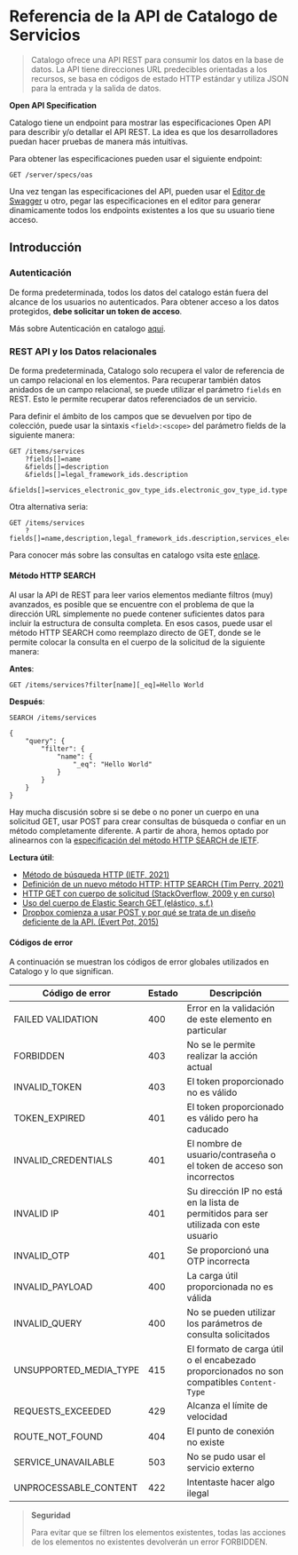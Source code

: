# Referencia de la API de Catalogo de Servicios

> Catalogo ofrece una API REST para consumir los datos en la base de datos. La API tiene direcciones URL predecibles orientadas a los recursos, se basa en códigos de estado HTTP estándar y utiliza JSON para la entrada y la salida de datos.

**Open API Specification**

Catalogo tiene un endpoint para mostrar las especificaciones Open API para describir y/o detallar el API REST. La idea es que los desarrolladores puedan hacer pruebas de manera más intuitivas.

Para obtener las especificaciones pueden usar el siguiente endpoint:

```
GET /server/specs/oas
```

Una vez tengan las especificaciones del API, pueden usar el [Editor de Swagger](https://editor.swagger.io/) u otro, pegar las especificaciones en el editor para generar dinamicamente todos los endpoints existentes a los que su usuario tiene acceso.

## Introducción

### Autenticación

De forma predeterminada, todos los datos del catalogo están fuera del alcance de los usuarios no autenticados. Para obtener acceso a los datos protegidos, **debe solicitar un token de acceso**.

Más sobre Autenticación en catalogo [aqui](Autenticacion.md).

### REST API y los Datos relacionales

De forma predeterminada, Catalogo solo recupera el valor de referencia de un campo relacional en los elementos. Para recuperar también datos anidados de un campo relacional, se puede utilizar el parámetro `fields` en REST. Esto le permite recuperar datos referenciados de un servicio.

Para definir el ámbito de los campos que se devuelven por tipo de colección, puede usar la sintaxis `<field>:<scope>` del parámetro fields de la siguiente manera: 

```http
GET /items/services
	?fields[]=name
	&fields[]=description
	&fields[]=legal_framework_ids.description
	&fields[]=services_electronic_gov_type_ids.electronic_gov_type_id.type
```

Otra alternativa seria:

```http
GET /items/services
	?fields[]=name,description,legal_framework_ids.description,services_electronic_gov_type_ids.electronic_gov_type_id.type
```

Para conocer más sobre las consultas en catalogo vsita este [enlace](Consultas.md).

#### Método HTTP SEARCH

Al usar la API de REST para leer varios elementos mediante filtros (muy) avanzados, es posible que se encuentre con el problema de que la dirección URL simplemente no puede contener suficientes datos para incluir la estructura de consulta completa. En esos casos, puede usar el método HTTP SEARCH como reemplazo directo de GET, donde se le permite colocar la consulta en el cuerpo de la solicitud de la siguiente manera:

**Antes**:

```HTTP
GET /items/services?filter[name][_eq]=Hello World
```

**Después**:

```HTTP
SEARCH /items/services

{
	"query": {
		"filter": {
			"name": {
				"_eq": "Hello World"
			}
		}
	}
}
```

Hay mucha discusión sobre si se debe o no poner un cuerpo en una solicitud GET, usar POST para crear consultas de búsqueda o confiar en un método completamente diferente. A partir de ahora, hemos optado por alinearnos con la [especificación del método HTTP SEARCH de IETF](https://datatracker.ietf.org/doc/draft-ietf-httpbis-safe-method-w-body).

**Lectura útil**:

- [Método de búsqueda HTTP (IETF, 2021)](https://datatracker.ietf.org/doc/draft-ietf-httpbis-safe-method-w-body)
- [Definición de un nuevo método HTTP: HTTP SEARCH (Tim Perry, 2021)](https://httptoolkit.tech/blog/http-search-method)
- [HTTP GET con cuerpo de solicitud (StackOverflow, 2009 y en curso)](https://stackoverflow.com/questions/978061/http-get-with-request-body)
- [Uso del cuerpo de Elastic Search GET (elástico, s.f.)](https://www.elastic.co/guide/en/elasticsearch/guide/current/_empty_search.html)
- [Dropbox comienza a usar POST y por qué se trata de un diseño deficiente de la API. (Evert Pot, 2015)](https://evertpot.com/dropbox-post-api)

#### Códigos de error

A continuación se muestran los códigos de error globales utilizados en Catalogo y lo que significan.

| Código de error | Estado | Descripción |
|---|---|---|
| FAILED VALIDATION | 400 | Error en la validación de este elemento en particular |
| FORBIDDEN | 403 | No se le permite realizar la acción actual |
| INVALID_TOKEN | 403 | El token proporcionado no es válido |
| TOKEN_EXPIRED | 401 | El token proporcionado es válido pero ha caducado |
| INVALID_CREDENTIALS | 401 | El nombre de usuario/contraseña o el token de acceso son incorrectos |
| INVALID IP | 401 | Su dirección IP no está en la lista de permitidos para ser utilizada con este usuario |
| INVALID_OTP | 401 | Se proporcionó una OTP incorrecta |
| INVALID_PAYLOAD | 400 | La carga útil proporcionada no es válida |
| INVALID_QUERY | 400 | No se pueden utilizar los parámetros de consulta solicitados |
| UNSUPPORTED_MEDIA_TYPE | 415 | El formato de carga útil o el encabezado proporcionados no son compatibles `Content-Type` |
| REQUESTS_EXCEEDED | 429 | Alcanza el límite de velocidad |
| ROUTE_NOT_FOUND | 404 | El punto de conexión no existe |
| SERVICE_UNAVAILABLE | 503 | No se pudo usar el servicio externo |
| UNPROCESSABLE_CONTENT | 422 | Intentaste hacer algo ilegal |

> **Seguridad**
>
> Para evitar que se filtren los elementos existentes, todas las acciones de los elementos no existentes devolverán un error FORBIDDEN.